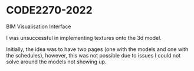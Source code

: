 # CODE2270-2022

BIM Visualisation Interface

I was unsuccessful in implementing textures onto the 3d model.

Initially, the idea was to have two pages (one with the models and one with the schedules), however, this was not possible due to issues I could not solve around the models not showing up.
